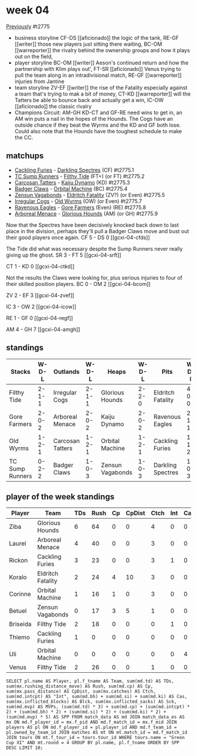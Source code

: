 # week 04

[Previously](seasons/gcxi/week03.md) 
#t2775

* business storyline CF-DS [[aficionado]] the logic of the tank, RE-GF [[writer]] those new players just sitting there waiting, BC-OM [[warreporter]] the rivalry behind the ownership groups and how it plays out on the field,  
* player storyline BC-OM [[writer]] Aeson's continued return and how the partnership with Klim plays out', FT-SR [[aficionado]] Venus trying to pull the team along in an intradivisional match, RE-GF [[warreporter]] injuries from Jantine
* team storyline ZV-EF [[writer]] the rise of the Fatality especially against a team that's trying to mak a bit of money, CT-KD [[warreporter]] will the Tatters be able to bounce back and actually get a win, IC-OW [[aficionado]] the classic rivalry
* Champions Circuit: AM-GH KD-CT and GF-RE need wins to get in, an AM win puts a nail in the hopes of the Hounds. The Cogs have an outside chance if they beat the Wyrms and the KD and GF both lose. Could also note that the Hounds have the toughest schedule to make the CC.


## matchups

* [Cackling Furies](../../teams/cacklingfuries) - [Darkling Spectres](../../teams/darklingspectres) (CF) #t2775.1
* [TC Sump Runners](../../teams/sumprunners)  - [Filthy Tide](../../teams/filthytide) (FT+) (or FT) #t2775.2
* [Carcosan Tatters](../../teams/carcosantatters) - [Kaiju Dynamo](../../teams/kaijudynamo) (KD) #t2775.3
* [Badger Claws](../../teams/badgerclaws) - [Orbital Machine](../../teams/orbitalmachine) (BC) #t2775.4
* [Zensun Vagabonds](../../teams/zensunvagabonds)  - [Eldritch Fatality](../../teams/eldritchfatality) (ZV?) (or Even) #t2775.5
* [Irregular Cogs](../../teams/irregularcogs) - [Old Wyrms](../../teams/oldwyrms) (OW) (or Even) #t2775.7
* [Ravenous Eagles](../../teams/ravenouseagles) - [Gore Farmers](../../teams/gorefarmers) (Even) (RE) #t2775.8
* [Arboreal Menace](../../teams/arborealmenace) - [Glorious Hounds](../../teams/glorioushounds) (AM) (or GH) #t2775.9

Now that the Spectres have been decisively knocked back down to last place in the division, perhaps they'll pull a Badger Claws move and bust out their good players once again. CF 5 - DS 0 [[gcxi-04-cfds]]

The Tide did what was necessary despite the Sump Runners never really giving up the ghost. SR 3 - FT 5 [[gcxi-04-srft]]

CT 1 - KD 0 [[gcxi-04-ctkd]]

Not the results the Claws were looking for, plus serious injuries to four of their skilled position players. BC 0 - OM 2 [[gcxi-04-bcom]]

ZV 2 - EF 3 [[gcxi-04-zvef]]

IC 3 - OW 2 [[gcxi-04-icow]]

RE 1 - GF 0 [[gcxi-04-regf]]

AM 4 - GH 7 [[gcxi-04-amgh]]

## standings

| Stacks | W-D-L | Outlands | W-D-L | Heaps | W-D-L | Pits | W-D-L |
|-------|-----|--|--|------|------|--|--|
| Filthy Tide | 2-1-1 | Irregular Cogs | 2-1-1 | Glorious Hounds | 2-2-0 | Eldritch Fatality | 4-0-0 |
| Gore Farmers | 2-0-2 | Arboreal Menace | 2-0-2 | Kaiju Dynamo | 2-0-2 | Ravenous Eagles | 2-1-1 |
| Old Wyrms | 1-2-1 | Carcosan Tatters | 1-2-1 | Orbital Machine | 1-2-1 | Cackling Furies | 1-1-2 |
| TC Sump Runners | 0-2-2 | Badger Claws | 1-0-3 | Zensun Vagabonds | 1-0-3 | Darkling Spectres | 1-0-3 |


## player of the week standings

| Player    | Team              | TDs  | Rush | Cp   | CpDist | Ctch | Int  | Cas  | Blck | Sck  | MVP  | SPP  |
|-----------|-------------------|------|------|------|--------|------|------|------|------|------|------|------|
| Ziba     | Glorious Hounds   |    6 |   64 |    0 |      0 |    4 |    0 |    0 |    1 |    0 |    0 |   18 |
| Laurel   | Arboreal Menace   |    4 |   40 |    0 |      0 |    3 |    0 |    0 |    0 |    0 |    0 |   12 |
| Rickon   | Cackling Furies   |    3 |   23 |    0 |      0 |    3 |    1 |    0 |    1 |    0 |    0 |   11 |
| Koralo   | Eldritch Fatality |    2 |   24 |    4 |     10 |    3 |    0 |    0 |    1 |    0 |    0 |   10 |
| Corinne  | Orbital Machine   |    1 |   16 |    1 |      0 |    3 |    0 |    0 |    2 |    0 |    1 |    9 |
| Betuel   | Zensun Vagabonds  |    0 |   17 |    3 |      5 |    1 |    0 |    0 |    0 |    0 |    1 |    8 |
| Briseida | Filthy Tide       |    2 |   18 |    0 |      0 |    0 |    1 |    0 |    8 |    1 |    0 |    8 |
| Thiemo   | Cackling Furies   |    1 |    0 |    0 |      0 |    0 |    0 |    0 |    3 |    0 |    1 |    8 |
| Uli      | Orbital Machine   |    0 |    0 |    0 |      0 |    0 |    0 |    4 |   15 |    0 |    0 |    8 |
| Venus    | Filthy Tide       |    2 |   26 |    0 |      0 |    1 |    0 |    0 |    0 |    0 |    0 |    6 |



```
SELECT pl.name AS Player, pl.f_tname AS Team, sum(md.td) AS TDs, sum(mx.rushing_distance_move) AS Rush, sum(md.cp) AS Cp,	sum(mx.pass_distance) AS CpDist, sum(mx.catches) AS Ctch, sum(md.intcpt) AS "Int", sum(md.bh) + sum(md.si) + sum(md.ki) AS Cas, sum(mx.inflicted_blocks) AS Blck, sum(mx.inflicted_sacks) AS Sck, sum(md.mvp) AS MVPs, (sum(md.td) * 3) + sum(md.cp) + (sum(md.intcpt) * 2) + (sum(md.bh) * 2) + (sum(md.si) * 2) + (sum(md.ki) * 2) + (sum(md.mvp) * 5) AS SPP FROM match_data AS md JOIN match_data_es AS mx ON md.f_player_id = mx.f_pid AND md.f_match_id = mx.f_mid JOIN players AS pl ON md.f_player_id = pl.player_id AND md.f_team_id = pl.owned_by_team_id JOIN matches AS mt ON mt.match_id = md.f_match_id JOIN tours ON mt.f_tour_id = tours.tour_id WHERE tours.name = "Green Cup XI" AND mt.round = 4 GROUP BY pl.name, pl.f_tname ORDER BY SPP DESC LIMIT 10;
```
